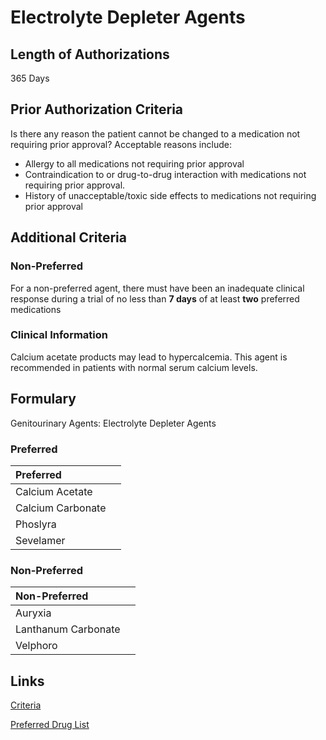 # Electrolyte Depleter Agents

## Length of Authorizations

365 Days

## Prior Authorization Criteria

Is there any reason the patient cannot be changed to a medication not requiring prior approval? Acceptable reasons include:

-   Allergy to all medications not requiring prior approval
-   Contraindication to or drug-to-drug interaction with medications not requiring prior approval.
-   History of unacceptable/toxic side effects to medications not requiring prior approval

## Additional Criteria

### Non-Preferred

For a non-preferred agent, there must have been an inadequate clinical response during a trial of no less than **7 days** of at least **two** preferred medications

### Clinical Information

Calcium acetate products may lead to hypercalcemia. This agent is recommended in patients with normal serum calcium levels.

## Formulary

Genitourinary Agents: Electrolyte Depleter Agents

### Preferred

| Preferred         |      |
| :---------------- | ---: |
| Calcium Acetate   |      |
| Calcium Carbonate |      |
| Phoslyra          |      |
| Sevelamer         |      |

### Non-Preferred

| Non-Preferred       |      |
| :------------------ | ---: |
| Auryxia             |      |
| Lanthanum Carbonate |      |
| Velphoro            |      |


## Links

[Criteria](https://pharmacy.medicaid.ohio.gov/sites/default/files/20220415_UPDL_Criteria_FINAL_.pdf#page=67)

[Preferred Drug List](https://pharmacy.medicaid.ohio.gov/sites/default/files/20220701_UPDL_FINAL.pdf#page=24)
